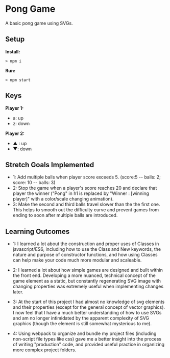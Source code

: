 # Pong Game

A basic pong game using SVGs.

## Setup

**Install:**

`> npm i`

**Run:**

`> npm start`

## Keys

**Player 1:**
* a: up
* z: down

**Player 2:**
* ▲ : up
* ▼: down

## Stretch Goals Implemented

* 1: Add multiple balls when player score exceeds 5. (score:5 -- balls: 2; score: 10 -- balls: 3)
* 2: Stop the game when a player's score reaches 20 and declare that player the winner ("Pong" in h1 is replaced by "Winner : [winning player]" with a color/scale changing animation).
* 3: Make the second and third balls travel slower than the the first one. This helps to smooth out the difficulty curve and prevent games from ending to soon after multiple balls are introduced.

## Learning Outcomes

* 1: I learned a lot about the construction and proper uses of Classes in javascript/ES6, including how to use the Class and New keywords, the nature and purpose of constructor functions, and how using Classes can help make your code much more modular and scaleable.

* 2: I learned a lot about how simple games are designed and built within the front end. Developing a more nuanced, technical concept of the game element as a static, but constantly regenerating SVG image with changing properties was extremely useful when implementing changes later.

* 3: At the start of this project I had almost no knowledge of svg elements and their properties (except for the general concept of vector graphics). I now feel that I have a much better understanding of how to use SVGs and am no longer intimidated by the apparent complexity of SVG graphics (though the <path> element is still somewhat mysterious to me).

* 4: Using webpack to organize and bundle my project files (including non-script file types like css) gave me a better insight into the process of writing "production" code, and provided useful practice in organizing more complex project folders.
